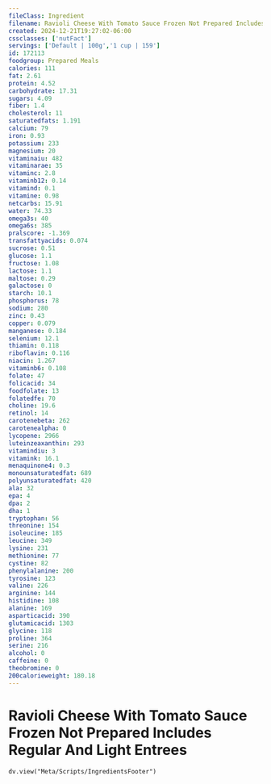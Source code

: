 ```yaml
---
fileClass: Ingredient
filename: Ravioli Cheese With Tomato Sauce Frozen Not Prepared Includes Regular And Light Entrees
created: 2024-12-21T19:27:02-06:00
cssclasses: ['nutFact']
servings: ['Default | 100g','1 cup | 159']
id: 172113
foodgroup: Prepared Meals
calories: 111
fat: 2.61
protein: 4.52
carbohydrate: 17.31
sugars: 4.09
fiber: 1.4
cholesterol: 11
saturatedfats: 1.191
calcium: 79
iron: 0.93
potassium: 233
magnesium: 20
vitaminaiu: 482
vitaminarae: 35
vitaminc: 2.8
vitaminb12: 0.14
vitamind: 0.1
vitamine: 0.98
netcarbs: 15.91
water: 74.33
omega3s: 40
omega6s: 385
pralscore: -1.369
transfattyacids: 0.074
sucrose: 0.51
glucose: 1.1
fructose: 1.08
lactose: 1.1
maltose: 0.29
galactose: 0
starch: 10.1
phosphorus: 78
sodium: 280
zinc: 0.43
copper: 0.079
manganese: 0.184
selenium: 12.1
thiamin: 0.118
riboflavin: 0.116
niacin: 1.267
vitaminb6: 0.108
folate: 47
folicacid: 34
foodfolate: 13
folatedfe: 70
choline: 19.6
retinol: 14
carotenebeta: 262
carotenealpha: 0
lycopene: 2966
luteinzeaxanthin: 293
vitamindiu: 3
vitamink: 16.1
menaquinone4: 0.3
monounsaturatedfat: 689
polyunsaturatedfat: 420
ala: 32
epa: 4
dpa: 2
dha: 1
tryptophan: 56
threonine: 154
isoleucine: 185
leucine: 349
lysine: 231
methionine: 77
cystine: 82
phenylalanine: 200
tyrosine: 123
valine: 226
arginine: 144
histidine: 108
alanine: 169
asparticacid: 390
glutamicacid: 1303
glycine: 118
proline: 364
serine: 216
alcohol: 0
caffeine: 0
theobromine: 0
200calorieweight: 180.18
---
```


# Ravioli Cheese With Tomato Sauce Frozen Not Prepared Includes Regular And Light Entrees

```dataviewjs
dv.view("Meta/Scripts/IngredientsFooter")
```